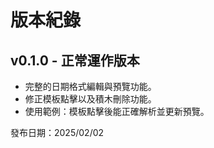 # 版本紀錄

## v0.1.0 - 正常運作版本
- 完整的日期格式編輯與預覽功能。
- 修正模板點擊以及積木刪除功能。
- 使用範例：模板點擊後能正確解析並更新預覽。

發布日期：2025/02/02 